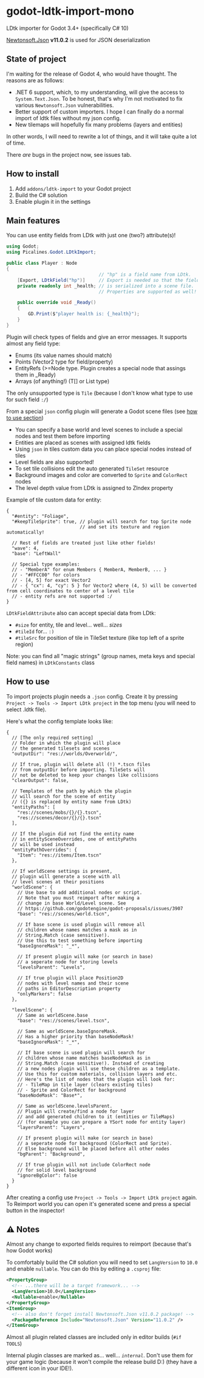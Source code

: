 # godot-ldtk-import-mono

LDtk importer for Godot 3.4+ (specifically C# 10)

[Newtonsoft.Json](https://www.newtonsoft.com/json) **v11.0.2** is used for JSON deserialization

## State of project

I'm waiting for the release of Godot 4, who would have thought. The reasons are as follows:
 - .NET 6 support, which, to my understanding, will give the access to `System.Text.Json`. To be honest, that's why I'm not motivated to fix various `Newtonsoft.Json` vulnerabilities.
 - Better support of custom importers. I hope I can finally do a normal import of ldtk files without my json config.
 - New tilemaps will hopefully fix many problems (layers and entities)

In other words, I will need to rewrite a lot of things, and it will take quite a lot of time.

There *are* bugs in the project now, see issues tab.

## How to install

1. Add `addons/ldtk-import` to your Godot project
2. Build the C# solution
3. Enable plugin it in the settings

## Main features

You can use entity fields from LDtk with just one (two?) attribute(s)!

```csharp
using Godot;
using Picalines.Godot.LDtkImport;

public class Player : Node
{
                                  // "hp" is a field name from LDtk.
    [Export, LDtkField("hp")]     // Export is needed so that the field
    private readonly int _health; // is serialized into a scene file.
                                  // Properties are supported as well!

    public override void _Ready()
    {
        GD.Print($"player health is: {_health}");
    }
}
```

Plugin will check types of fields and give an error messages. It supports almost any field type:
 * Enums (its value names should match)
 * Points (Vector2 type for field/property)
 * EntityRefs (>=Node type. Plugin creates a special node that assings them in _Ready)
 * Arrays (of anything!) (T[] or List<T> type)

The only unsupported type is `Tile` (because I don't know what type to use for such field `:/`)

From a special `json` config plugin will generate a Godot scene files (see [how to use section](#how-to-use))
 * You can specify a base world and level scenes to include a special nodes and test them before importing
 * Entities are placed as scenes with assigned ldtk fields
 * Using `json` in tiles custom data you can place special nodes instead of tiles
 * Level fields are also supported!
 * To set tile collisions edit the auto generated `TileSet` resource
 * Background images and color are converted to `Sprite` and `ColorRect` nodes
 * The level depth value from LDtk is assigned to ZIndex property

Example of tile custom data for entity:
```json5
{
  "#entity": "Foliage",
  "#keepTileSprite": true, // plugin will search for top Sprite node
                           // and set its texture and region automatically!

  // Rest of fields are treated just like other fields!
  "wave": 4,
  "base": "LeftWall"

  // Special type examples:
  // - "MemberA" for enum Members { MemberA, MemberB, ... }
  // - "#FFCC00" for colors
  // - [4, 5] for exact Vector2
  // - { "cx": 4, "cy": 5 } for Vector2 where (4, 5) will be converted from cell coordinates to center of a level tile
  // - entity refs are not supported :/
}
```

`LDtkFieldAttribute` also can accept special data from LDtk:
 * `#size` for entity, tile and level... well... *sizes*
 * `#tileId` for... `:)`
 * `#tileSrc` for position of tile in TileSet texture (like top left of a sprite region)

Note: you can find all "magic strings" (group names, meta keys and special field names) in `LDtkConstants` class

## How to use

To import projects plugin needs a `.json` config. Create it by pressing `Project -> Tools -> Import LDtk project` in the top menu (you will need to select .ldtk file).

Here's what the config template looks like:
```json5
{
  // [The only required setting]
  // Folder in which the plugin will place
  // the generated tilesets and scenes
  "outputDir": "res://worlds/Overworld/",

  // If true, plugin will delete all (!) *.tscn files
  // from outputDir before importing. TileSets will
  // not be deleted to keep your changes like collisions
  "clearOutput": false,

  // Templates of the path by which the plugin
  // will search for the scene of entity
  // ({} is replaced by entity name from LDtk)
  "entityPaths": [
    "res://scenes/mobs/{}/{}.tscn",
    "res://scenes/decor/{}/{}.tscn"
  ],

  // If the plugin did not find the entity name
  // in entitySceneOverrides, one of entityPaths
  // will be used instead
  "entityPathOverrides": {
    "Item": "res://items/Item.tscn"
  },

  // If worldScene settings is present,
  // plugin will generate a scene with all
  // level scenes at their positions
  "worldScene": {
    // Use base to add additional nodes or script.
    // Note that you must reimport after making a
    // change in base World/Level scene. See
    // https://github.com/godotengine/godot-proposals/issues/3907
    "base": "res://scenes/world.tscn",

    // If base scene is used plugin will remove all
    // children whose names matches a mask as in
    // String.Match (case sensitive!).
    // Use this to test something before importing
    "baseIgnoreMask": "_*",

    // If present plugin will make (or search in base)
    // a seperate node for storing levels
    "levelsParent": "Levels",

    // If true plugin will place Position2D
    // nodes with level names and their scene
    // paths in EditorDescription property
    "onlyMarkers": false
  },

  "levelScene": {
    // Same as worldScene.base
    "base": "res://scenes/level.tscn",

    // Same as worldScene.baseIgnoreMask.
    // Has a higher priority than baseNodeMask!
    "baseIgnoreMask": "_*",

    // If base scene is used plugin will search for
    // children whose name matches baseNodeMask as in
    // String.Match (case sensitive!). Instead of creating
    // a new nodes plugin will use these children as a template.
    // Use this for custom materials, collision layers and etc.
    // Here's the list of nodes that the plugin will look for:
    // - TileMap in tile layer (clears existing tiles)
    // - Sprite and ColorRect for background
    "baseNodeMask": "Base*",

    // Same as worldScene.levelsParent.
    // Plugin will create/find a node for layer
    // and add generated children to it (entities or TileMaps)
    // (for example you can prepare a YSort node for entity layer)
    "layersParent": "Layers",

    // If present plugin will make (or search in base)
    // a seperate node for background (ColorRect and Sprite).
    // Else background will be placed before all other nodes
    "bgParent": "Background",

    // If true plugin will not include ColorRect node
    // for solid level background
    "ignoreBgColor": false
  }
}
```

After creating a config use `Project -> Tools -> Import LDtk project` again. To Reimport world you can open it's generated scene and press a special button in the inspector!

## ⚠ Notes

Almost any change to exported fields requires to reimport (because that's how Godot works)

To comfortably build the C# solution you will need to set `LangVersion` to `10.0` and enable `nullable`. You can do this by editing a `.csproj` file:

```xml
<PropertyGroup>
  <!-- ...there will be a target framework... -->
  <LangVersion>10.0</LangVersion>
  <Nullable>enable</Nullable>
</PropertyGroup>
<ItemGroup>
  <!-- also don't forget install Newtonsoft.Json v11.0.2 package! -->
  <PackageReference Include="Newtonsoft.Json" Version="11.0.2" />
</ItemGroup>
```

Almost all plugin related classes are included only in editor builds (`#if TOOLS`)

Internal plugin classes are marked as... well... *`internal`*. Don't use them for your game logic (because it won't compile the release build D:) (they have a different icon in your IDE!).
